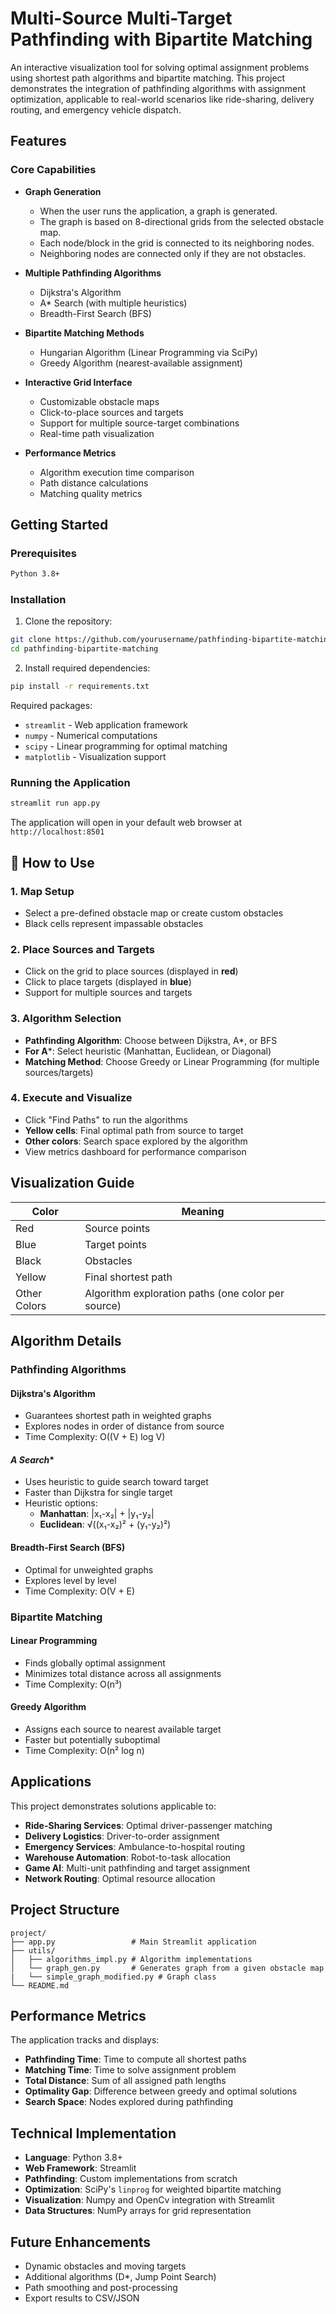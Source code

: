 # Multi-Source Multi-Target Pathfinding with Bipartite Matching

An interactive visualization tool for solving optimal assignment problems using shortest path algorithms and bipartite matching. This project demonstrates the integration of pathfinding algorithms with assignment optimization, applicable to real-world scenarios like ride-sharing, delivery routing, and emergency vehicle dispatch.

## Features

### Core Capabilities
- **Graph Generation**
  - When the user runs the application, a graph is generated.
  - The graph is based on 8-directional grids from the selected obstacle map.
  - Each node/block in the grid is connected to its neighboring nodes.
  - Neighboring nodes are connected only if they are not obstacles.
  
- **Multiple Pathfinding Algorithms**
  - Dijkstra's Algorithm
  - A* Search (with multiple heuristics)
  - Breadth-First Search (BFS)

- **Bipartite Matching Methods**
  - Hungarian Algorithm (Linear Programming via SciPy)
  - Greedy Algorithm (nearest-available assignment)

- **Interactive Grid Interface**
  - Customizable obstacle maps
  - Click-to-place sources and targets
  - Support for multiple source-target combinations
  - Real-time path visualization

- **Performance Metrics**
  - Algorithm execution time comparison
  - Path distance calculations
  - Matching quality metrics

## Getting Started

### Prerequisites
```bash
Python 3.8+
```

### Installation

1. Clone the repository:
```bash
git clone https://github.com/yourusername/pathfinding-bipartite-matching.git
cd pathfinding-bipartite-matching
```

2. Install required dependencies:
```bash
pip install -r requirements.txt
```

Required packages:
- `streamlit` - Web application framework
- `numpy` - Numerical computations
- `scipy` - Linear programming for optimal matching
- `matplotlib` - Visualization support

### Running the Application

```bash
streamlit run app.py
```

The application will open in your default web browser at `http://localhost:8501`

## 📖 How to Use

### 1. **Map Setup**
   - Select a pre-defined obstacle map or create custom obstacles
   - Black cells represent impassable obstacles

### 2. **Place Sources and Targets**
   - Click on the grid to place sources (displayed in **red**)
   - Click to place targets (displayed in **blue**)
   - Support for multiple sources and targets

### 3. **Algorithm Selection**
   - **Pathfinding Algorithm**: Choose between Dijkstra, A*, or BFS
   - **For A***: Select heuristic (Manhattan, Euclidean, or Diagonal)
   - **Matching Method**: Choose Greedy or Linear Programming (for multiple sources/targets)

### 4. **Execute and Visualize**
   - Click "Find Paths" to run the algorithms
   - **Yellow cells**: Final optimal path from source to target
   - **Other colors**: Search space explored by the algorithm
   - View metrics dashboard for performance comparison

## Visualization Guide

| Color | Meaning |
|-------|---------|
| Red | Source points |
| Blue | Target points |
| Black | Obstacles |
| Yellow | Final shortest path |
| Other Colors | Algorithm exploration paths (one color per source) |

## Algorithm Details

### Pathfinding Algorithms

#### **Dijkstra's Algorithm**
- Guarantees shortest path in weighted graphs
- Explores nodes in order of distance from source
- Time Complexity: O((V + E) log V)

#### **A* Search**
- Uses heuristic to guide search toward target
- Faster than Dijkstra for single target
- Heuristic options:
  - **Manhattan**: |x₁-x₂| + |y₁-y₂| 
  - **Euclidean**: √((x₁-x₂)² + (y₁-y₂)²)

#### **Breadth-First Search (BFS)**
- Optimal for unweighted graphs
- Explores level by level
- Time Complexity: O(V + E)

### Bipartite Matching

#### **Linear Programming**
- Finds globally optimal assignment
- Minimizes total distance across all assignments
- Time Complexity: O(n³)

#### **Greedy Algorithm**
- Assigns each source to nearest available target
- Faster but potentially suboptimal
- Time Complexity: O(n² log n)

## Applications

This project demonstrates solutions applicable to:

- **Ride-Sharing Services**: Optimal driver-passenger matching
- **Delivery Logistics**: Driver-to-order assignment
- **Emergency Services**: Ambulance-to-hospital routing
- **Warehouse Automation**: Robot-to-task allocation
- **Game AI**: Multi-unit pathfinding and target assignment
- **Network Routing**: Optimal resource allocation

## Project Structure

```
project/
├── app.py                 # Main Streamlit application
├── utils/
│   ├── algorithms_impl.py # Algorithm implementations
│   └── graph_gen.py       # Generates graph from a given obstacle map
|   └── simple_graph_modified.py # Graph class
└── README.md
```

## Performance Metrics

The application tracks and displays:
- **Pathfinding Time**: Time to compute all shortest paths
- **Matching Time**: Time to solve assignment problem
- **Total Distance**: Sum of all assigned path lengths
- **Optimality Gap**: Difference between greedy and optimal solutions
- **Search Space**: Nodes explored during pathfinding

## Technical Implementation

- **Language**: Python 3.8+
- **Web Framework**: Streamlit
- **Pathfinding**: Custom implementations from scratch
- **Optimization**: SciPy's `linprog` for weighted bipartite matching
- **Visualization**: Numpy and OpenCv integration with Streamlit
- **Data Structures**: NumPy arrays for grid representation

## Future Enhancements

- Dynamic obstacles and moving targets
- Additional algorithms (D*, Jump Point Search)
- Path smoothing and post-processing
- Export results to CSV/JSON
